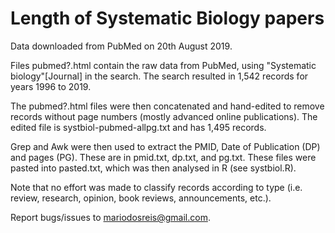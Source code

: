 Length of Systematic Biology papers
===================================

Data downloaded from PubMed on 20th August 2019.

Files pubmed?.html contain the raw data from PubMed, using "Systematic
biology"[Journal] in the search. The search resulted in 1,542 records for years
1996 to 2019.

The pubmed?.html files were then concatenated and hand-edited to remove records
without page numbers (mostly advanced online publications). The edited file is
systbiol-pubmed-allpg.txt and has 1,495 records.

Grep and Awk were then used to extract the PMID, Date of Publication (DP) and
pages (PG). These are in pmid.txt, dp.txt, and pg.txt. These files were pasted
into pasted.txt, which was then analysed in R (see systbiol.R).

Note that no effort was made to classify records according to type (i.e. review,
research, opinion, book reviews, announcements, etc.).

Report bugs/issues to mariodosreis@gmail.com.
